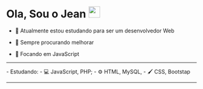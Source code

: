 # Ola, Sou o Jean <img src="https://user-images.githubusercontent.com/42378118/110234147-e3259600-7f4e-11eb-95be-0c4047144dea.gif" width="30">
    
- 🔨 Atualmente estou estudando para ser um desenvolvedor Web
    
 - 🌱 Sempre procurando melhorar
 
 - 🎯 Focando em JavaScript
  
  <hr>
  - Estudando:
  - 💻 JavaScript, PHP;
  - ⚙️ HTML, MySQL, 
  - 🖌️ CSS, Bootstap
   
  <hr>
